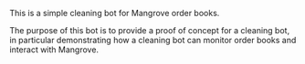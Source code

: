 This is a simple cleaning bot for Mangrove order books.

The purpose of this bot is to provide a proof of concept for a cleaning bot, in particular demonstrating how a cleaning bot can monitor order books and interact with Mangrove.
